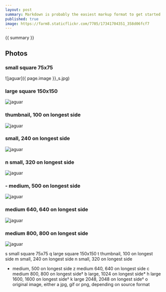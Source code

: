 ```yaml
---
layout: post
summary: Markdown is probably the easiest markup format to get started using.
published: true
image: https://farm8.staticflickr.com/7705/17341704351_358d06fcf7
---
```


{{ summary }}

## Photos

### small square 75x75

![jaguar]({ page.image }}_s.jpg)

### large square 150x150
![jaguar](https://farm8.staticflickr.com/7705/17341704351_358d06fcf7_q.jpg)

### thumbnail, 100 on longest side
![jaguar](https://farm8.staticflickr.com/7705/17341704351_358d06fcf7_t.jpg)

### small, 240 on longest side
![jaguar](https://farm8.staticflickr.com/7705/17341704351_358d06fcf7_m.jpg)

### n	small, 320 on longest side 
![jaguar](https://farm8.staticflickr.com/7705/17341704351_358d06fcf7_n.jpg)

### -	medium, 500 on longest side
![jaguar](https://farm8.staticflickr.com/7705/17341704351_358d06fcf7.jpg)

### medium 640, 640 on longest side
![jaguar](https://farm8.staticflickr.com/7705/17341704351_358d06fcf7_z.jpg)

### medium 800, 800 on longest side 
![jaguar](https://farm8.staticflickr.com/7705/17341704351_358d06fcf7_c.jpg)


  s	small square 75x75
  q	large square 150x150
  t	thumbnail, 100 on longest side
  m	small, 240 on longest side
  n	small, 320 on longest side
  -	medium, 500 on longest side
  z	medium 640, 640 on longest side
  c medium 800, 800 on longest side†
  b	large, 1024 on longest side*
  h	large 1600, 1600 on longest side†
  k	large 2048, 2048 on longest side†
  o	original image, either a jpg, gif or png, depending on source format
